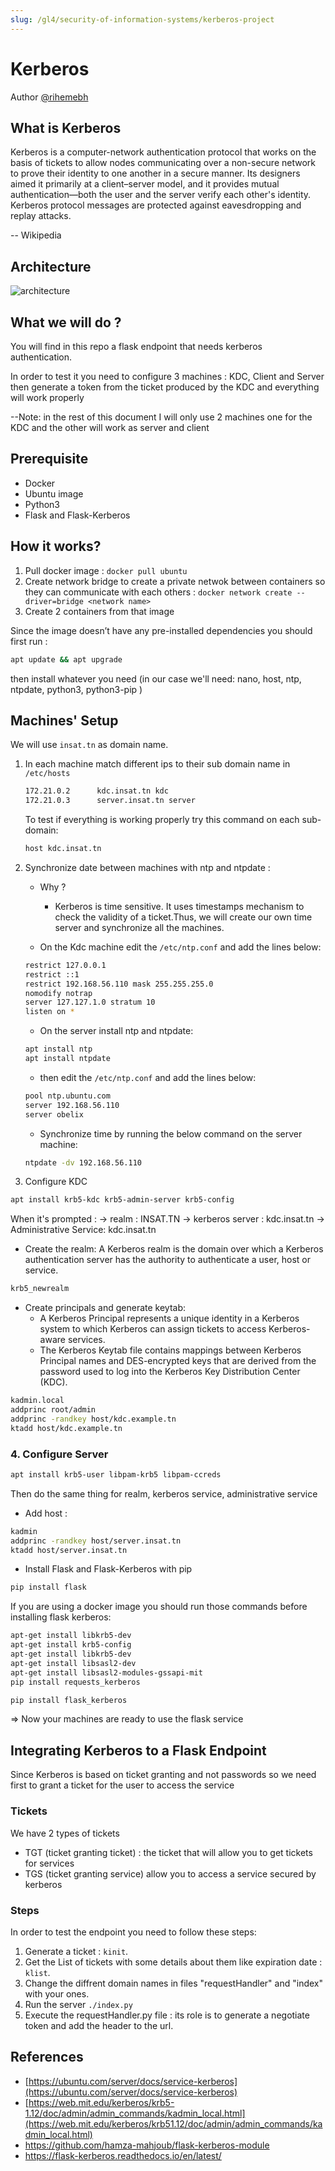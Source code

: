 ```yaml
---
slug: /gl4/security-of-information-systems/kerberos-project
---
```


# Kerberos

Author [@rihemebh](https://github.com/rihemebh)

## What is Kerberos

Kerberos is a computer-network authentication protocol that works on the basis of tickets to allow nodes communicating over a non-secure network to prove their identity to one another in a secure manner. Its designers aimed it primarily at a client–server model, and it provides mutual authentication—both the user and the server verify each other's identity. Kerberos protocol messages are protected against eavesdropping and replay attacks.

-- Wikipedia

## Architecture

![architecture](assets/architecture.png)

## What we will do ?

You will find in this repo a flask endpoint that needs kerberos authentication.

In order to test it you need to configure 3 machines : KDC, Client and Server then generate a token from the ticket produced by the KDC and everything will work properly

  --Note: in the rest of this document I will only use 2 machines one for the KDC and the other will work as server and client
  
## Prerequisite

- Docker
- Ubuntu image
- Python3
- Flask and Flask-Kerberos

## How it works?

1. Pull docker image  : ``docker pull ubuntu``
2. Create network bridge to create a private netwok between containers so they can communicate with each others  : ``docker network create --driver=bridge <network name>``
3. Create 2 containers from that image

Since the image doesn’t have any pre-installed dependencies you should first run :

```bash
apt update && apt upgrade 
```

then install whatever you need (in our case we'll need: nano,  host, ntp, ntpdate, python3, python3-pip )

## Machines' Setup

We will use ``insat.tn`` as domain name.

1. In each machine match different ips to their sub domain name in ``/etc/hosts``

    ```bash
    172.21.0.2      kdc.insat.tn kdc
    172.21.0.3      server.insat.tn server
    ```

    To test if everything is working properly try this command on each sub-domain:

    ```bash
    host kdc.insat.tn
    ```

2. Synchronize date between machines with ntp and ntpdate :

      - Why ?
        - Kerberos is time sensitive. It uses timestamps mechanism to check the validity of a ticket.Thus, we will create our own time server and synchronize all the machines.

      - On the Kdc machine edit the ``/etc/ntp.conf`` and add the lines below:

      ```bash
      restrict 127.0.0.1
      restrict ::1
      restrict 192.168.56.110 mask 255.255.255.0
      nomodify notrap
      server 127.127.1.0 stratum 10
      listen on *
      ```

      - On the server install ntp and ntpdate:

      ```bash
      apt install ntp
      apt install ntpdate
      ```

      - then edit the ``/etc/ntp.conf`` and add the lines below:

      ```bash
      pool ntp.ubuntu.com
      server 192.168.56.110
      server obelix
      ````

      - Synchronize time by running the below command on the server machine:

      ```bash
      ntpdate -dv 192.168.56.110
      ```

3. Configure KDC

```bash
apt install krb5-kdc krb5-admin-server krb5-config 
```

When it's prompted :
   -> realm : INSAT.TN
   -> kerberos server : kdc.insat.tn
   -> Administrative Service: kdc.insat.tn

- Create the realm: A Kerberos realm is the domain over which a Kerberos authentication server has the authority to authenticate a user, host or service.

```bash
krb5_newrealm
```

- Create principals and generate keytab:
  - A Kerberos Principal represents a unique identity in a Kerberos system to which Kerberos can assign tickets to access Kerberos-aware services.
  - The Kerberos Keytab file contains mappings between Kerberos Principal names and DES-encrypted keys that are derived from the password used to log into the Kerberos Key Distribution Center (KDC).

```bash
kadmin.local                              
addprinc root/admin                       
addprinc -randkey host/kdc.example.tn     
ktadd host/kdc.example.tn                 
```

### 4. Configure Server

```bash
apt install krb5-user libpam-krb5 libpam-ccreds
```

Then do the same thing for realm, kerberos service, administrative service

- Add host :

```bash
kadmin                                      
addprinc -randkey host/server.insat.tn     
ktadd host/server.insat.tn  
```

- Install Flask and Flask-Kerberos with pip

```bash
pip install flask
```

If you are using a docker image you should run those commands before installing flask kerberos:

```bash
apt-get install libkrb5-dev
apt-get install krb5-config
apt-get install libkrb5-dev
apt-get install libsasl2-dev
apt-get install libsasl2-modules-gssapi-mit
pip install requests_kerberos

pip install flask_kerberos

```

=>  Now your machines are ready to use the flask service

## Integrating Kerberos to a Flask Endpoint

 Since Kerberos is based on ticket granting and not passwords so we need first to grant a ticket for the user to access the service

### Tickets

 We have 2 types of tickets

- TGT (ticket granting ticket) : the ticket that will allow you to get tickets for services
- TGS (ticket granting service) allow you to access a service secured by kerberos

### Steps

 In order to test the endpoint you need to follow these steps:

 1. Generate a ticket : ``kinit``.
 2. Get the List of tickets with some details about them like expiration date : ``klist``.
 3. Change the diffrent domain names in files  "requestHandler" and "index" with your ones.
 4. Run the server ``./index.py``
 5. Execute the requestHandler.py file : its role is to generate a negotiate token and add the header to the url.

## References

- [https://ubuntu.com/server/docs/service-kerberos](https://ubuntu.com/server/docs/service-kerberos)
- [https://web.mit.edu/kerberos/krb5-1.12/doc/admin/admin_commands/kadmin_local.html](https://web.mit.edu/kerberos/krb51.12/doc/admin/admin_commands/kadmin_local.html)
- <https://github.com/hamza-mahjoub/flask-kerberos-module>
- <https://flask-kerberos.readthedocs.io/en/latest/>
